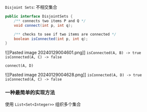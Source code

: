 `Disjoint Sets`: 不相交集合
```java
public interface DisjointSets {
    /** connects two items P and Q */
    void connect(int p, int q);

    /** checks to see if two items are connected */
    boolean isConnected(int p, int q); 
}
```

![[Pasted image 20240129004601.png]]
`isConnected(A, B) -> true`
`isConnected(A, C) -> false`

`connect(A, D)`

![[Pasted image 20240129004628.png]]
`isConnected(A, D) -> true`  
`isConnected(A, C) -> false`

### 一种最简单的实现方法
使用 `List<Set<Integer>>` 组织多个集合
